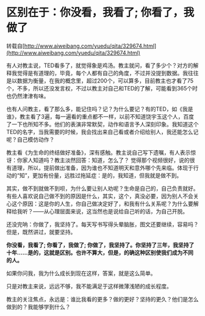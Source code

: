 区别在于：你没看，我看了; 你看了，我做了
==============


转载自[http://www.aiweibang.com/yuedu/qita/329674.html](http://www.aiweibang.com/yuedu/qita/329674.html)

有人对教主说，TED看多了，就觉得象是鸡汤。教主就问，看了多少个？对方的解释我觉得是有道理的，毕竟，每个人都有自己的角度，不过并没提到数据。我往往是以数据为衡量，在我的概念里，超过200个，可以算多，目前教主也才看了75个，不多，所以还没发言权，不过以教主对自己和TED的了解，可能看到365个时也仍然津津有味。

也有人问教主，看了那么多，能记住吗？记？为什么要记？有的TED，如《我是谁》，教主看了3遍，每一遍看的重点都不一样，以前不知道饶宇玉这个人，百度了一下也所知不多。他们的表演非常默契，动作和语言予人深刻印象。我知道这个TED的名字，当我需要的时候，我会找出来自己看或者介绍给别人，我还能怎么记呢？自己模仿动作？

教主看《为生命的终结做好准备》，深有感触。教主说自己写下遗嘱，有人表示惊讶：你家人知道吗？教主淡然回答：知道，怎么了？
觉得那个视频很好，说的很有道理，所以，提前做出准备，因为谁也不知道明天和意外哪个先来临。体现于行动的“知”，更加有份量，远胜过拖延症：是的，我知道，但我就是做不到。

其实，做不到就做不到呗，为什么要让别人劝呢？生命是自己的，自己负责就好。有些人喜欢说自己做不到的原因是什么，其实，这个，真没必要，因为别人不会关心这个原因：这是你的人生，你自己做决定好了，和我有什么关系呢？为什么要解释给我听？——从心理层面来说，这当然也是说给自己听的话，为自己开脱。

还没完呐：你做了，我坚持了。每天写书写得头晕脑胀，图文还要继续，容易吗？但是，既然讲过，就要坚持。

**你没看，我看了; 你看了，我做了; 你做了，我坚持了。你坚持了三年，我坚持了十年……是的，这就是区别。也许不算大，但是，的确这种区别使我们成为不同的人。**

如果你问我，我为什么成长到现在这样，答案，就是这么简单。

只是对教主来说，远远不够，我不能满足于这样微薄浅陋的成长程度。

教主的关注焦点，永远是：谁比我看的更多？做的更好？坚持的更久？他们是怎么做到的？我能够学到什么？




